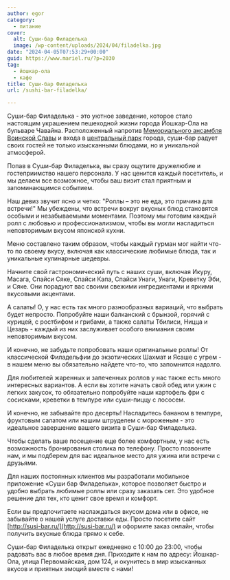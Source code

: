 ```yaml
---
author: egor
category:
  - питание
cover:
  alt: Суши-бар Филаделька
  image: /wp-content/uploads/2024/04/filadelka.jpg
date: "2024-04-05T07:53:29+00:00"
guid: https://www.mariel.ru/?p=2030
tag:
  - йошкар-ола
  - кафе
title: Суши-бар Филаделька
url: /sushi-bar-filadelka/

---
```

Суши\-бар Филаделька \- это уютное заведение, которое стало настоящим украшением пешеходной жизни города Йошкар-Ола на бульваре Чавайна. Расположенный напротив [Мемориального ансамбля Воинской Славы](/memorialnyj-ansambl-voinskoj-slavy/) и входа в [центральный парк](/arka/) города, суши\-бар радует своих гостей не только изысканными блюдами, но и уникальной атмосферой.

Попав в Суши\-бар Филаделька, вы сразу ощутите дружелюбие и гостеприимство нашего персонала. У нас ценится каждый посетитель, и мы делаем все возможное, чтобы ваш визит стал приятным и запоминающимся событием.

Наш девиз звучит ясно и четко: "Роллы – это не еда, это причина для встречи!" Мы убеждены, что встречи вокруг вкусных блюд становятся особыми и незабываемыми моментами. Поэтому мы готовим каждый ролл с любовью и профессионализмом, чтобы вы могли насладиться неповторимым вкусом японской кухни.

Меню составлено таким образом, чтобы каждый гурман мог найти что\-то по своему вкусу, включая как классические любимые блюда, так и уникальные кулинарные шедевры.

Начните свой гастрономический путь с наших суши, включая Икуру, Масага, Спайси Сяке, Спайси Капа, Спайси Унаги, Унаги, Креветку Эби, и Сяке. Они порадуют вас своими свежими ингредиентами и яркими вкусовыми акцентами.

А салаты! О, у нас есть так много разнообразных вариаций, что выбрать будет непросто. Попробуйте наши балканский с брынзой, горячий с курицей, с ростбифом и грибами, а также салаты Тбилиси, Ницца и Цезарь \- каждый из них заслуживает особого внимания своим неповторимым вкусом.

И конечно, не забудьте попробовать наши оригинальные роллы! От классической Филадельфии до экзотических Шахмат и Ясаше с угрем \- в нашем меню вы обязательно найдете что\-то, что запомнится надолго.

Для любителей жаренных и запеченных роллов у нас также есть много интересных вариантов. А если вы хотите начать свой обед или ужин с легких закусок, то обязательно попробуйте наши картофель фри с сосисками, креветки в темпуре или суши\-пиццу с лососем.

И конечно, не забывайте про десерты! Насладитесь бананом в темпуре, фруктовым салатом или нашим штруделем с мороженым \- это идеальное завершение вашего визита в Суши-бар Филаделька.

Чтобы сделать ваше посещение еще более комфортным, у нас есть возможность бронирования столика по телефону. Просто позвоните нам, и мы подберем для вас идеальное место для ужина или встречи с друзьями.

Для наших постоянных клиентов мы разработали мобильное приложение «Суши бар Филаделька», которое позволяет быстро и удобно выбрать любимые роллы или сразу заказать сет. Это удобное решение для тех, кто ценит свое время и комфорт.

Если вы предпочитаете наслаждаться вкусом дома или в офисе, не забывайте о нашей услуге доставки еды. Просто посетите сайт [http://susi-bar.ru/](http://susi-bar.ru/) и оформите заказ онлайн, чтобы получить вкусные блюда прямо к себе.

Суши-бар Филаделька открыт ежедневно с 10:00 до 23:00, чтобы радовать вас в любое время дня. Приходите к нам по адресу: Йошкар-Ола, улица Первомайская, дом 124, и окунитесь в мир изысканных вкусов и приятных эмоций вместе с нами!
